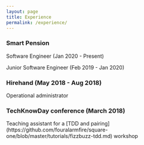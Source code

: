 ```yaml
---
layout: page
title: Experience
permalink: /experience/
---
```

<h3> Smart Pension </h3>
Software Engineer (Jan 2020 - Present)

Junior Software Engineer (Feb 2019 - Jan 2020)

<h3> Hirehand (May 2018 - Aug 2018)</h3>
Operational administrator

<h3> TechKnowDay conference (March 2018) </h3>
Teaching assistant for a
[TDD and pairing](https://github.com/fouralarmfire/square-one/blob/master/tutorials/fizzbuzz-tdd.md) workshop
